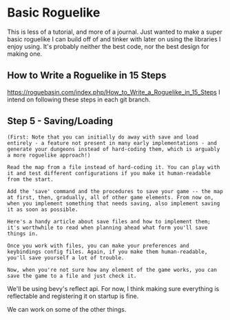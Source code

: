 # Basic Roguelike
This is less of a tutorial, and more of a journal. Just wanted to make a super basic roguelike I can build off of and tinker with later on using the libraries I enjoy using. It's probably neither the best code, nor the best design for making one.

## How to Write a Roguelike in 15 Steps
https://roguebasin.com/index.php/How_to_Write_a_Roguelike_in_15_Steps
I intend on following these steps in each git branch.

## Step 5 - Saving/Loading
```
(First: Note that you can initially do away with save and load entirely - a feature not present in many early implementations - and generate your dungeons instead of hard-coding them, which is arguably a more roguelike approach!)

Read the map from a file instead of hard-coding it. You can play with it and test different configurations if you make it human-readable from the start.

Add the 'save' command and the procedures to save your game -- the map at first, then, gradually, all of other game elements. From now on, when you implement something that needs saving, also implement saving it as soon as possible.

Here's a handy article about save files and how to implement them; it's worthwhile to read when planning ahead what form you'll save things in.

Once you work with files, you can make your preferences and keybindings config files. Again, if you make them human-readable, you'll save yourself a lot of trouble.

Now, when you're not sure how any element of the game works, you can save the game to a file and just check it.
```
We'll be using bevy's reflect api. For now, I think making sure everything is reflectable and registering it on startup is fine.

We can work on some of the other things.